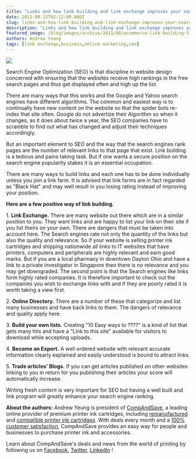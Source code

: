```yaml
---
title: "Links and how link building and link exchange improves your search engine rating."
date: 2011-08-22T02:12:00.000Z
slug: links-and-how-link-building-and-link-exchange-improves-your-search-engine-rating
description: "Links and how link building and link exchange improves your search engine rating."
featured_image: /blog/images/archive/2011/08/ecommerce-link-building-tips.jpg
authors: Andrew Yeung
tags: [link exchange,business,online marketing,seo]
---
```


[![](/blog/images/ecommerce-link-building-tips.jpg)](/blog/images/ecommerce-link-building-tips.jpg)

Search Engine Optimization (SEO) is that discipline in website design concerned with ensuring that the websites receive high rankings in the free search pages and thus get displayed often and high up the list. 

There are many ways that this works and the Google and Yahoo search engines have different algorithms. The common and easiest way is to continually have new content on the website so that the spider bots re-index that site often. Google do not advertize their Algorithm so when it changes, as it does about twice a year, the SEO companies have to scramble to find out what has changed and adjust their techniques accordingly.

But an important element to SEO and the way that the search engines rank pages are the number of relevant links to that page that exist. Link building is a tedious and pains taking task. But if one wants a secure position on the search engine popularity stakes it is an essential occupation.

There are many ways to build links and each one has to be done individually unless you join a link farm. It is advised that link farms are in fact regarded as "Black Hat" and may well result in you losing rating instead of improving your position.

**Here are a few positive way of link building.**

1\.   **Link Exchange.** There are many website out there which are in a similar position to you. They want links and are happy to list your link on their site if you list theirs on your own. There are dangers that must be taken into account here. The Search engines rate not only the quantity of the links but also the quality and relevance. So if your website is selling printer ink cartridges and shipping nationwide all links to IT websites that have printers, computers and peripherals are highly relevant and earn good marks. But if you are a local pharmacy in downtown Dayton Ohio and have a link to a private investigator in Singapore then there is no relevance and you may get downgraded. The second point is that the Search engines like links form highly rated companies. It is therefore important to check out the companies you wish to exchange links with and if they are poorly rated it is worth taking a view first.

2\. **Online Directory.** There are a number of these that categorize and list many businesses and have back links to them. The dangers of relevance and quality apply here.

3\. **Build your own lists.** Creating "10 Easy ways to ????" is a kind of list that gets many hits and have a "Link to this site" available for visitors to download while accepting uploads.

4\. **Become an Expert.** A well ordered website with relevant accurate information clearly explained and easily understood is bound to attract links.

5\. **Trade articles' Blogs.** If you can get articles published on other websites linking to you in return for you publishing their articles your score will automatically increase.

Writing fresh content is very important for SEO but having a well built and link program will greatly enhance your search engine ranking.

  
**About the authors:** Andrew Yeung is president of [CompAndSave](https://www.compandsave.com/), a leading online provider of premium printer ink cartridges, including [remanufactured](https://www.compandsave.com/help) and [compatible printer ink cartridges](https://www.compandsave.com/help). With deals every month and a [100% customer satisfaction](https://www.compandsave.com/help), CompAndSave provides an easy way for people and businesses to purchase printer ink and accessories.

Learn about CompAndSave's deals and news from the world of printing by following us on [Facebook](https://www.facebook.com/compandsave.ink), [Twitter](https://twitter.com/compandsave), [LinkedIn](https://www.linkedin.com) !
